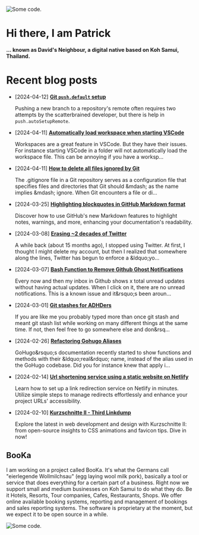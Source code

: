 ![][header1]

# Hi there, I am Patrick

**... known as David's Neighbour, a digital native based on Koh Samui, Thailand.**

# Recent blog posts
<!-- KOLLITSCH:START -->
- [2024-04-12] **[Git `push.default` setup](https://kollitsch.dev/blog/2024/git-push-default-setup/)**

  Pushing a new branch to a repository&#39;s remote often requires two attempts by the scatterbrained developer, but there is help in `push.autoSetupRemote`.
- [2024-04-11] **[Automatically load workspace when starting VSCode](https://kollitsch.dev/blog/2024/automatically-load-workspace-when-starting-vscode/)**

  Workspaces are a great feature in VSCode. But they have their issues. For instance starting VSCode in a folder will not automatically load the workspace file. This can be annoying if you have a worksp...
- [2024-04-11] **[How to delete all files ignored by Git](https://kollitsch.dev/blog/2024/howto-delete-all-files-ignored-by-git/)**

  The .gitignore file in a Git repository serves as a configuration file that specifies files and directories that Git should &amp;mdash; as the name implies &amp;mdash; ignore. When Git encounters a file or di...
- [2024-03-25] **[Highlighting blockquotes in GitHub Markdown format](https://kollitsch.dev/blog/2024/highlighting-blockquotes-in-github-markdown-format/)**

  Discover how to use GitHub&#39;s new Markdown features to highlight notes, warnings, and more, enhancing your documentation&#39;s readability.
- [2024-03-08] **[Erasing ~2 decades of Twitter](https://kollitsch.dev/blog/2024/erasing-decades-of-twitter/)**

  A while back &lpar;about 15 months ago&rpar;, I stopped using Twitter. At first, I thought I might delete my account, but then I realized that somewhere along the lines, Twitter has begun to enforce a &amp;ldquo;yo...
- [2024-03-07] **[Bash Function to Remove Github Ghost Notifications](https://kollitsch.dev/blog/2024/bash-function-to-remove-github-ghost-notifications/)**

  Every now and then my inbox in Github shows x total unread updates without having actual updates. When I click on it, there are no unread notifications. This is a known issue and it&amp;rsquo;s been aroun...
- [2024-03-01] **[Git stashes for ADHDers](https://kollitsch.dev/blog/2024/git-stashes-for-adhders/)**

  If you are like me you probably typed more than once git stash and meant git stash list while working on many different things at the same time. If not, then feel free to go somewhere else and don&amp;rsq...
- [2024-02-26] **[Refactoring Gohugo Aliases](https://kollitsch.dev/blog/2024/refactoring-gohugo-aliases/)**

  GoHugo&amp;rsquo;s documentation recently started to show functions and methods with their &amp;ldquo;real&amp;rdquo; name, instead of the alias used in the GoHugo codebase. Did you for instance knew that apply i...
- [2024-02-14] **[Url shortening service using a static website on Netlify](https://kollitsch.dev/blog/2024/url-shortening-service-via-netlify-static-website/)**

  Learn how to set up a link redirection service on Netlify in minutes. Utilize simple steps to manage redirects effortlessly and enhance your project URLs&#39; accessibility.
- [2024-02-10] **[Kurzschnitte II - Third Linkdump](https://kollitsch.dev/blog/2024/kurzschnitte-ii-3/)**

  Explore the latest in web development and design with Kurzschnitte II: from open-source insights to CSS animations and favicon tips. Dive in now!<!-- KOLLITSCH:END -->

## BooKa

I am working on a project called BooKa. It's what the Germans call "eierlegende Wollmilchsau" (egg laying wool milk pork), basically a tool or service that does everything for a certain part of a business. Right now we support small and medium businesses on Koh Samui to do what they do. Be it Hotels, Resorts, Tour companies, Cafes, Restaurants, Shops. We offer online available booking systems, reporting and management of bookings and sales reporting systems. The software is proprietary at the moment, but we expect it to be open source in a while.

![][header3]

[header1]: https://raw.githubusercontent.com/davidsneighbour/davidsneighbour/master/static/header1.jpg "Some code."
[header3]: https://raw.githubusercontent.com/davidsneighbour/davidsneighbour/master/static/header3.jpg "Some code."

